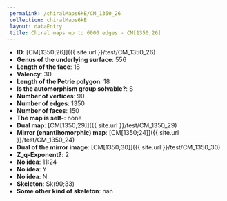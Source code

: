 ```yaml
--- 
 permalink: /chiralMaps6kE/CM_1350_26 
 collection: chiralMaps6kE
 layout: dataEntry
 title: Chiral maps up to 6000 edges - CM[1350;26]
---
```


- **ID**: [CM[1350;26]]({{ site.url }}/test/CM_1350_26)
- **Genus of the underlying surface**: 556
- **Length of the face**: 18
- **Valency**: 30
- **Length of the Petrie polygon**: 18
- **Is the automorphism group solvable?**: S
- **Number of vertices**: 90
- **Number of edges**: 1350
- **Number of faces**: 150
- **The map is self-**: none
- **Dual map**: [CM[1350;29]]({{ site.url }}/test/CM_1350_29)
- **Mirror (enantihomorphic) map**: [CM[1350;24]]({{ site.url }}/test/CM_1350_24)
- **Dual of the mirror image**: [CM[1350;30]]({{ site.url }}/test/CM_1350_30)
- **Z_q-Exponent?**: 2
- **No idea**:  11:24
- **No idea**: Y
- **No idea**: N
- **Skeleton**: Sk(90;33)
- **Some other kind of skeleton**: nan
